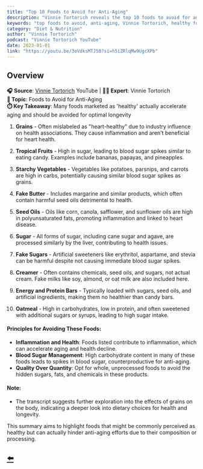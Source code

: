 ```yaml
---
title: "Top 10 Foods to Avoid for Anti-Aging"
description: "Vinnie Tortorich reveals the top 10 foods to avoid for anti-aging and optimal health, exposing industry myths about supposedly 'healthy' foods."
keywords: "top foods to avoid, anti-aging, Vinnie Tortorich, healthy foods myths, nutrition, longevity, food industry"
category: "Diet & Nutrition"
author: "Vinnie Tortorich"
podcast: "Vinnie Tortorich YouTube"
date: 2023-01-01
link: "https://youtu.be/3oVdksMTJ50?si=h5iZRlqMw9UgcXPb"
---
```


## Overview

**🎧 Source**: [Vinnie Tortorich](https://www.youtube.com/watch?v=2-fHQIhVAGA) YouTube | **👨‍🍳 Expert**: Vinnie Tortorich  
**🎯 Topic**: Foods to Avoid for Anti-Aging  
**⏱️ Key Takeaway**: Many foods marketed as 'healthy' actually accelerate aging and should be avoided for optimal longevity

1. **Grains** - Often mislabeled as "heart-healthy" due to industry influence on health associations. They cause inflammation and aren't beneficial for heart health.

2. **Tropical Fruits** - High in sugar, leading to blood sugar spikes similar to eating candy. Examples include bananas, papayas, and pineapples.

3. **Starchy Vegetables** - Vegetables like potatoes, parsnips, and carrots are high in carbs, potentially causing similar blood sugar spikes as grains.

4. **Fake Butter** - Includes margarine and similar products, which often contain harmful seed oils detrimental to health.

5. **Seed Oils** - Oils like corn, canola, safflower, and sunflower oils are high in polyunsaturated fats, promoting inflammation and linked to heart disease.

6. **Sugar** - All forms of sugar, including cane sugar and agave, are processed similarly by the liver, contributing to health issues.

7. **Fake Sugars** - Artificial sweeteners like erythritol, aspartame, and stevia can be harmful despite not causing immediate blood sugar spikes.

8. **Creamer** - Often contains chemicals, seed oils, and sugars, not actual cream. Fake milks like soy, almond, or oat milk are also included here.

9. **Energy and Protein Bars** - Typically loaded with sugars, seed oils, and artificial ingredients, making them no healthier than candy bars.

10. **Oatmeal** - High in carbohydrates, low in protein, and often sweetened with additional sugars or syrups, leading to high sugar intake.

#### **Principles for Avoiding These Foods:**

- **Inflammation and Health**: Foods listed contribute to inflammation, which can accelerate aging and health decline.
- **Blood Sugar Management**: High carbohydrate content in many of these foods leads to spikes in blood sugar, counterproductive for anti-aging.
- **Quality Over Quantity**: Opt for whole, unprocessed foods to avoid the hidden sugars, fats, and chemicals in these products.

#### **Note:**

- The transcript suggests further exploration into the effects of grains on the body, indicating a deeper look into dietary choices for health and longevity.

This summary aims to highlight foods that might be commonly perceived as healthy but can actually hinder anti-aging efforts due to their composition or processing.

## [⬅️](/)